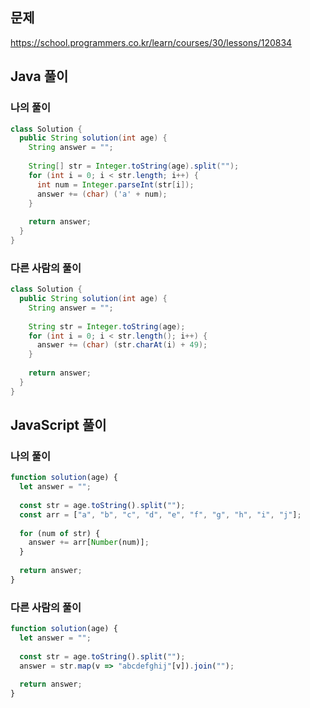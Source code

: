 ## 문제
https://school.programmers.co.kr/learn/courses/30/lessons/120834

## Java 풀이
### 나의 풀이
```java
class Solution {
  public String solution(int age) {
    String answer = "";
    
    String[] str = Integer.toString(age).split("");
    for (int i = 0; i < str.length; i++) {
      int num = Integer.parseInt(str[i]);
      answer += (char) ('a' + num);
    }
    
    return answer;
  }
}
```

### 다른 사람의 풀이
```java
class Solution {
  public String solution(int age) {
    String answer = "";
    
    String str = Integer.toString(age);
    for (int i = 0; i < str.length(); i++) {
      answer += (char) (str.charAt(i) + 49);
    }
    
    return answer;
  }
}
```

## JavaScript 풀이
### 나의 풀이
```javascript
function solution(age) {
  let answer = "";
  
  const str = age.toString().split("");
  const arr = ["a", "b", "c", "d", "e", "f", "g", "h", "i", "j"];
  
  for (num of str) {
    answer += arr[Number(num)];
  }
  
  return answer;
}
```

### 다른 사람의 풀이
```javascript
function solution(age) {
  let answer = "";
  
  const str = age.toString().split("");
  answer = str.map(v => "abcdefghij"[v]).join("");
  
  return answer;
}
```
